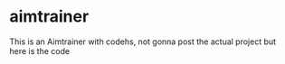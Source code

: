 # aimtrainer
This is an Aimtrainer with codehs, not gonna post the actual project but here is the code
